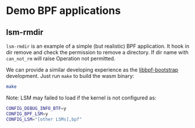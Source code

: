 # Demo BPF applications

## lsm-rmdir

`lsm-rmdir` is an example of a simple (but realistic) BPF application. It
hook in dir remove and check the permission to remove a directory. If dir
name with `can_not_rm` will raise Operation not permitted.

We can provide a similar developing experience as the [libbpf-bootstrap](https://github.com/libbpf/libbpf-bootstrap) development. Just run `make` to build the wasm binary:

```sh
make
```

Note: LSM may failed to load if the kernel is not configured as:

```sh
CONFIG_DEBUG_INFO_BTF=y
CONFIG_BPF_LSM=y
CONFIG_LSM="[other LSMs],bpf"
```
